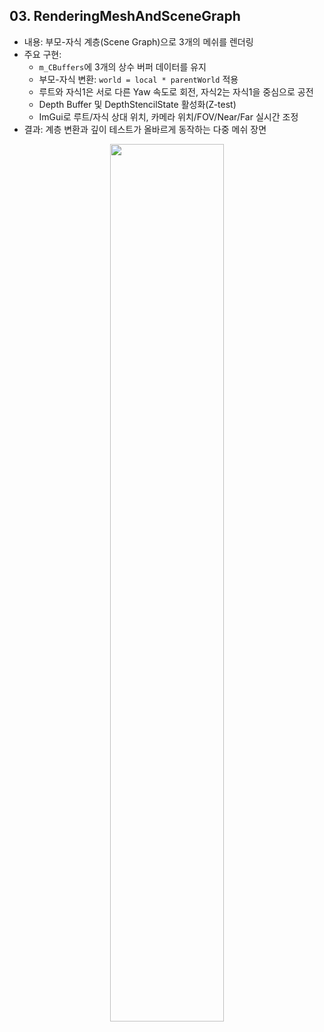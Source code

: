 ## 03. RenderingMeshAndSceneGraph
- 내용: 부모-자식 계층(Scene Graph)으로 3개의 메쉬를 렌더링
- 주요 구현:
  - `m_CBuffers`에 3개의 상수 버퍼 데이터를 유지
  - 부모-자식 변환: `world = local * parentWorld` 적용
  - 루트와 자식1은 서로 다른 Yaw 속도로 회전, 자식2는 자식1을 중심으로 공전
  - Depth Buffer 및 DepthStencilState 활성화(Z-test)
  - ImGui로 루트/자식 상대 위치, 카메라 위치/FOV/Near/Far 실시간 조정
- 결과: 계층 변환과 깊이 테스트가 올바르게 동작하는 다중 메쉬 장면

<p align="center">
  <img src="https://github.com/user-attachments/assets/c8260ecb-9408-4313-8b99-7c4ed71c7ae3" width="60%" />
</p>
